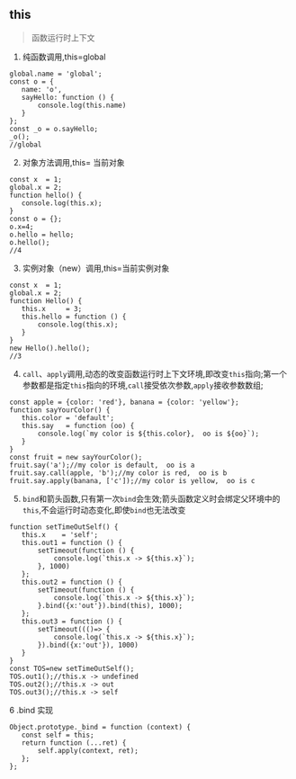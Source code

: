 ## this

>函数运行时上下文


1. 纯函数调用,this=global

 ```
 global.name = 'global';
const o = {
    name: 'o',
    sayHello: function () {
        console.log(this.name)
    }
};
const _o = o.sayHello;
_o();
//global
 ```

2. 对象方法调用,this= 当前对象

 ```
 const x  = 1;
global.x = 2;
function hello() {
    console.log(this.x);
}
const o = {};
o.x=4;
o.hello = hello;
o.hello();
//4
 ```

3. 实例对象（new）调用,this=当前实例对象

 ```
 const x  = 1;
global.x = 2;
function Hello() {
    this.x     = 3;
    this.hello = function () {
        console.log(this.x);
    }
}
new Hello().hello();
//3
 ```

4. `call`、`apply`调用,动态的改变函数运行时上下文环境,即改变`this`指向;第一个参数都是指定`this`指向的环境,`call`接受依次参数,`apply`接收参数数组;

 ```
 const apple = {color: 'red'}, banana = {color: 'yellow'};
function sayYourColor() {
    this.color = 'default';
    this.say   = function (oo) {
        console.log(`my color is ${this.color},  oo is ${oo}`);
    }
}
const fruit = new sayYourColor();
fruit.say('a');//my color is default,  oo is a
fruit.say.call(apple, 'b');//my color is red,  oo is b
fruit.say.apply(banana, ['c']);//my color is yellow,  oo is c
 ```

5. `bind`和箭头函数,只有第一次`bind`会生效;箭头函数定义时会绑定父环境中的`this`,不会运行时动态变化,即使`bind`也无法改变

 ```
 function setTimeOutSelf() {
    this.x    = 'self';
    this.out1 = function () {
        setTimeout(function () {
            console.log(`this.x -> ${this.x}`);
        }, 1000)
    };
    this.out2 = function () {
        setTimeout(function () {
            console.log(`this.x -> ${this.x}`);
        }.bind({x:'out'}).bind(this), 1000);
    };
    this.out3 = function () {
        setTimeout((()=> {
            console.log(`this.x -> ${this.x}`);
        }).bind({x:'out'}), 1000)
    }
}
const TOS=new setTimeOutSelf();
TOS.out1();//this.x -> undefined
TOS.out2();//this.x -> out
TOS.out3();//this.x -> self
 ```



 6 .bind 实现

 ```
Object.prototype._bind = function (context) {
    const self = this;
    return function (...ret) {
        self.apply(context, ret);
    };
};
```